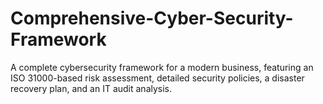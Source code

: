 # Comprehensive-Cyber-Security-Framework
A complete cybersecurity framework for a modern business, featuring an ISO 31000-based risk assessment, detailed security policies, a disaster recovery plan, and an IT audit analysis.
